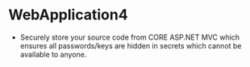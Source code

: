 # WebApplication4

- Securely store your source code from CORE ASP.NET MVC which ensures all passwords/keys are hidden in secrets which cannot be available to anyone.
